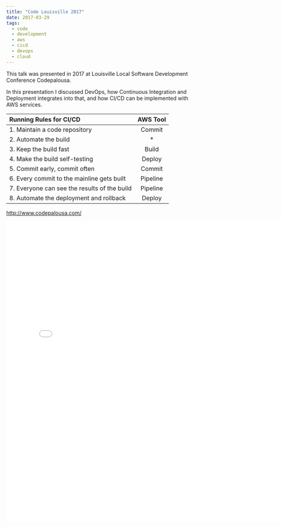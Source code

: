 ```yaml
---
title: "Code Louisville 2017"
date: 2017-03-29
tags:
  - code
  - development
  - aws
  - cicd
  - devops
  - cloud
---
```


This talk was presented in 2017 at Louisville Local Software Development Conference Codepalousa.

In this presentation I discussed DevOps, how Continuous Integration and Deployment integrates into that, and 
how CI/CD can be implemented with AWS services.


| Running Rules for CI/CD                       |   AWS Tool  |
|:-----------------------------------------------|:-------------:|
| 1. Maintain a code repository                 |   Commit    |
| 2. Automate the build                         |   *         |
| 3. Keep the build fast                        |   Build     |
| 4. Make the build self-testing                |   Deploy    |
| 5. Commit early, commit often                 |   Commit    |
| 6. Every commit to the mainline gets built    |   Pipeline  |
| 7. Everyone can see the results of the build  |   Pipeline  |
| 8. Automate the deployment and rollback       |   Deploy    |

http://www.codepalousa.com/

<embed src="/pdf/code.pdf" type="application/pdf"   width="775px" height="800px">